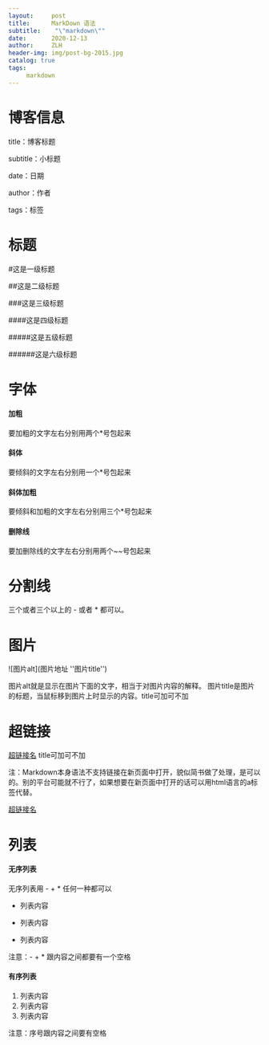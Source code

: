 ```yaml
---
layout:     post
title:      MarkDown 语法
subtitle:    "\"markdown\""
date:       2020-12-13
author:     ZLH
header-img: img/post-bg-2015.jpg
catalog: true
tags:
     markdown
---
```


# 博客信息
title：博客标题

subtitle：小标题

date：日期

author：作者

tags：标签

# 标题
#这是一级标题

##这是二级标题

###这是三级标题

####这是四级标题

#####这是五级标题

######这是六级标题

# 字体

#### 加粗

要加粗的文字左右分别用两个*号包起来

#### 斜体

要倾斜的文字左右分别用一个*号包起来

#### 斜体加粗

要倾斜和加粗的文字左右分别用三个*号包起来

#### 删除线

要加删除线的文字左右分别用两个~~号包起来



# 分割线

三个或者三个以上的 - 或者 * 都可以。

# 图片

![图片alt](图片地址 ''图片title'')

图片alt就是显示在图片下面的文字，相当于对图片内容的解释。
图片title是图片的标题，当鼠标移到图片上时显示的内容。title可加可不加


# 超链接

[超链接名](超链接地址 "超链接title")
title可加可不加

注：Markdown本身语法不支持链接在新页面中打开，貌似简书做了处理，是可以的。别的平台可能就不行了，如果想要在新页面中打开的话可以用html语言的a标签代替。

<a href="超链接地址" target="_blank">超链接名</a>

# 列表

#### 无序列表
无序列表用 - + * 任何一种都可以
- 列表内容
+ 列表内容
* 列表内容

注意：- + * 跟内容之间都要有一个空格
#### 有序列表
1. 列表内容
2. 列表内容
3. 列表内容

注意：序号跟内容之间要有空格



